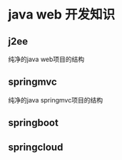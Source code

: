 # java web 开发知识

## j2ee
纯净的java web项目的结构
   

## springmvc
纯净的java springmvc项目的结构

## springboot

## springcloud
